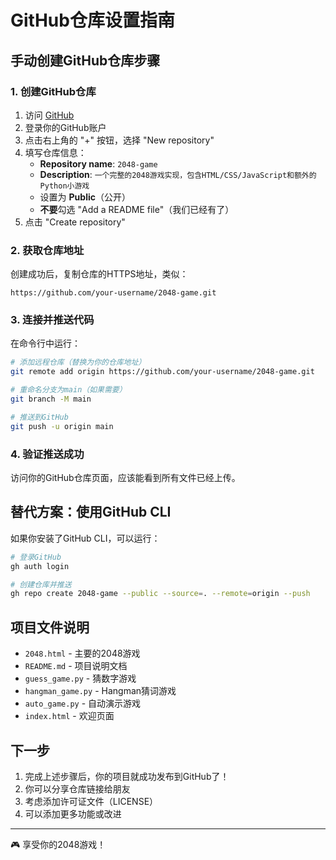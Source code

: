 # GitHub仓库设置指南

## 手动创建GitHub仓库步骤

### 1. 创建GitHub仓库
1. 访问 [GitHub](https://github.com)
2. 登录你的GitHub账户
3. 点击右上角的 "+" 按钮，选择 "New repository"
4. 填写仓库信息：
   - **Repository name**: `2048-game`
   - **Description**: `一个完整的2048游戏实现，包含HTML/CSS/JavaScript和额外的Python小游戏`
   - 设置为 **Public**（公开）
   - **不要**勾选 "Add a README file"（我们已经有了）
5. 点击 "Create repository"

### 2. 获取仓库地址
创建成功后，复制仓库的HTTPS地址，类似：
```
https://github.com/your-username/2048-game.git
```

### 3. 连接并推送代码
在命令行中运行：

```bash
# 添加远程仓库（替换为你的仓库地址）
git remote add origin https://github.com/your-username/2048-game.git

# 重命名分支为main（如果需要）
git branch -M main

# 推送到GitHub
git push -u origin main
```

### 4. 验证推送成功
访问你的GitHub仓库页面，应该能看到所有文件已经上传。

## 替代方案：使用GitHub CLI

如果你安装了GitHub CLI，可以运行：

```bash
# 登录GitHub
gh auth login

# 创建仓库并推送
gh repo create 2048-game --public --source=. --remote=origin --push
```

## 项目文件说明

- `2048.html` - 主要的2048游戏
- `README.md` - 项目说明文档
- `guess_game.py` - 猜数字游戏
- `hangman_game.py` - Hangman猜词游戏
- `auto_game.py` - 自动演示游戏
- `index.html` - 欢迎页面

## 下一步

1. 完成上述步骤后，你的项目就成功发布到GitHub了！
2. 你可以分享仓库链接给朋友
3. 考虑添加许可证文件（LICENSE）
4. 可以添加更多功能或改进

---

🎮 享受你的2048游戏！
